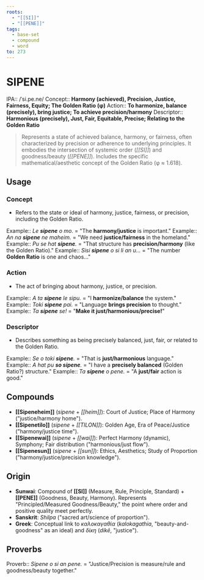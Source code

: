 ```yaml
---
roots:
  - "[[SI]]"
  - "[[PENE]]"
tags:
  - base-set
  - compound
  - word
to: 273
---
```

# SIPENE

IPA::				/ˈsi.pe.ne/
Concept::		**Harmony (achieved), Precision, Justice, Fairness, Equity; The Golden Ratio (φ)**
Action::		**To harmonize, balance (precisely), bring justice; To achieve precision/harmony**
Descriptor::	**Harmonious (precisely), Just, Fair, Equitable, Precise; Relating to the Golden Ratio**

> Represents a state of achieved balance, harmony, or fairness, often characterized by precision or adherence to underlying principles. It embodies the intersection of systemic order (*[[SI]]*) and goodness/beauty (*[[PENE]]*). Includes the specific mathematical/aesthetic concept of the Golden Ratio (φ ≈ 1.618).

## Usage

### Concept
*   Refers to the state or ideal of harmony, justice, fairness, or precision, including the Golden Ratio.

Example::   *Le **sipene** o mo.* = "The **harmony/justice** is important."
Example::   *An na **sipene** ne maheim.* = "We need **justice/fairness** in the homeland."
Example::   *Pu se hat **sipene**.* = "That structure has **precision/harmony** (like the Golden Ratio)."
Example::   *Sisi **sipene** o si li an u...* = "The number **Golden Ratio** is one and chaos..."

### Action
*   The act of bringing about harmony, justice, or precision.

Example::   *A ta **sipene** le sipu.* = "I **harmonize/balance** the system."
Example::   *Toki **sipene** pai.* = "Language **brings precision** to thought."
Example::   *Ta **sipene** se!* = "**Make it just/harmonious/precise!**"

### Descriptor
*   Describes something as being precisely balanced, just, fair, or related to the Golden Ratio.

Example::   *Se o toki **sipene**.* = "That is **just/harmonious** language."
Example::   *A hat pu **so sipene**.* = "I have a **precisely balanced** (Golden Ratio?) structure."
Example::   *Ta **sipene** o pene.* = "A **just/fair** action is good."

## Compounds
*   **[[Sipeneheim]]** (*sipene* + *[[heim]]*): Court of Justice; Place of Harmony ("justice/harmony home"). 
*   **[[Sipenetilo]]** (*sipene* + *[[TILON]]*): Golden Age, Era of Peace/Justice ("harmony/justice time").
*   **[[Sipenewai]]** (*sipene* + *[[wai]]*): Perfect Harmony (dynamic), Symphony; Fair distribution ("harmonious/just flow"). 
*   **[[Sipenesun]]** (*sipene* + *[[sun]]*): Ethics, Aesthetics; Study of Proportion ("harmony/justice/precision knowledge").

## Origin
*   **Sunwai**: Compound of **[[SI]]** (Measure, Rule, Principle, Standard) + **[[PENE]]** (Goodness, Beauty, Harmony). Represents "Principled/Measured Goodness/Beauty," the point where order and positive quality meet perfectly.
*   **Sanskrit**: *Shilpa* ("sacred art/science of proportion").
*   **Greek**: Conceptual link to *καλοκαγαθία* (*kalokagathia*, "beauty-and-goodness" as an ideal) and *δίκη* (*dikē*, "justice").

## Proverbs

Proverb:: *Sipene o si an pene.* = "Justice/Precision is measure/rule and goodness/beauty together."